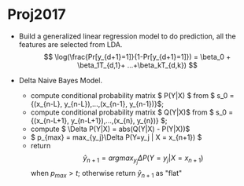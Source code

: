 # Proj2017
- Build a generalized linear regression model to do prediction, all the features are selected from LDA.
$$ \log(\frac{Pr[y_{d+1}=1]}{1-Pr[y_{d+1}=1]}) = \beta_0 + \beta_1T_{d,1}+ ...+\beta_kT_{d,k}) $$

- Delta Naive Bayes Model.
  - compute conditional probability matrix $ P(Y|X) $ from $ s_0 = \{(x_{n-L}, y_{n-L}),...,(x_{n-1}, y_{n-1})\}$;
  - compute conditional probability matrix $ Q(Y|X)$ from $ s_0 = \{(x_{n-L+1}, y_{n-L+1}),...,(x_{n}, y_{n})\} $;
  - compute $ \Delta P(Y|X) = abs(Q(Y|X) - P(Y|X))$
  - $ p_{max} = max_{y_j}\Delta P(Y=y_j | X = x_{n+1}) $
  - return $$\hat{y}_{n+1} = arg max_{y_j} \Delta P(Y=y_j | X = x_{n+1})$$ when $p_{max}>t$; 
  otherwise return $\hat{y}_{n+1}$ as "flat"
